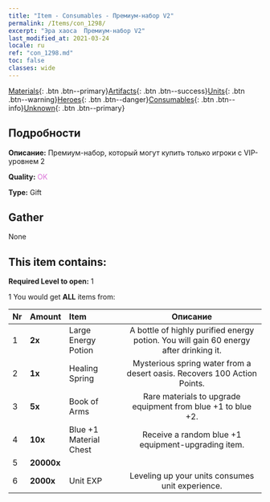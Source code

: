 ```yaml
---
title: "Item - Consumables - Премиум-набор V2"
permalink: /Items/con_1298/
excerpt: "Эра хаоса  Премиум-набор V2"
last_modified_at: 2021-03-24
locale: ru
ref: "con_1298.md"
toc: false
classes: wide
---
```

 [Materials](/ru/Items/){: .btn .btn--primary}[Artifacts](/ru/Items/Artifacts/){: .btn .btn--success}[Units](/ru/Items/Units/){: .btn .btn--warning}[Heroes](/ru/Items/Heroes/){: .btn .btn--danger}[Consumables](/ru/Items/Consumables/){: .btn .btn--info}[Unknown](/ru/Items/Unknown/){: .btn .btn--primary}

## Подробности
 **Описание:** Премиум-набор, который могут купить только игроки с VIP-уровнем 2

 **Quality:** <span style="color: #DA70D6">OK</span>

 **Type:** Gift

## Gather

  None

## This item contains:

 **Required Level to open:** 1

 1 You would get **ALL** items  from:

  | Nr | Amount |     Item    | Описание |
  |:---|:-------|:------------|:-----------:|
  | 1 |  **2x** | Large Energy Potion | A bottle of highly purified energy potion. You will gain 60 energy after drinking it.  | 
  | 2 |  **1x** | Healing Spring | Mysterious spring water from a desert oasis. Recovers 100 Action Points.  | 
  | 3 |  **5x** | Book of Arms | Rare materials to upgrade equipment from blue +1 to blue +2.  | 
  | 4 |  **10x** | Blue +1 Material Chest | Receive a random blue +1 equipment-upgrading item.  | 
  | 5 |  **20000x** | <i class="fas fa-coins"/> |  | 
  | 6 |  **2000x** | Unit EXP | Leveling up your units consumes unit experience.  | 
